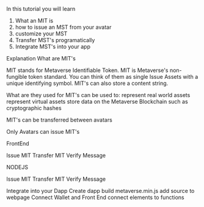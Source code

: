 In this tutorial you will learn

1. What an MIT is
2. how to issue an MST from your avatar
2. customize your MST
3. Transfer MST's programatically
4. Integrate MST's into your app


Explanation
What are MIT's

MIT stands for Metaverse Identifiable Token. MIT is Metaverse's non-fungible token standard. You can think of them as single Issue Assets with a unique identifying symbol. MIT's can also store a content string.

What are they used for
MIT's can be used to:
  represent real world assets
  represent virtual assets
  store data on the Metaverse Blockchain such as cryptographic hashes

MIT's can be transferred between avatars


Only Avatars can issue MIT's

FrontEnd

Issue MIT
Transfer MIT
Verify Message

NODEJS

Issue MIT
Transfer MIT
Verify Message


Integrate into your Dapp
Create dapp
build metaverse.min.js
add source to webpage
Connect Wallet and Front End
connect elements to functions
